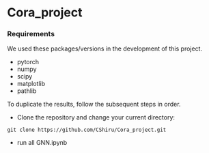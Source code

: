 # Cora_project
### Requirements
We used these packages/versions in the development of this project.
- pytorch
- numpy
- scipy
- matplotlib
- pathlib


To duplicate the results, follow the subsequent steps in order.
- Clone the repository and change your current directory:
```
git clone https://github.com/CShiru/Cora_project.git
```
- run all GNN.ipynb